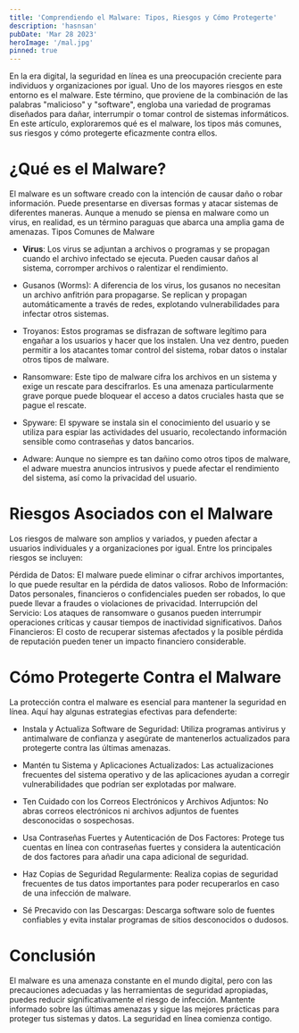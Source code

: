 ```yaml
---
title: 'Comprendiendo el Malware: Tipos, Riesgos y Cómo Protegerte'
description: 'hasnsan'
pubDate: 'Mar 28 2023'
heroImage: '/mal.jpg'
pinned: true
---
```


En la era digital, la seguridad en línea es una preocupación creciente para individuos y organizaciones por igual. Uno de los mayores riesgos en este entorno es el malware. Este término, que proviene de la combinación de las palabras "malicioso" y "software", engloba una variedad de programas diseñados para dañar, interrumpir o tomar control de sistemas informáticos. En este artículo, exploraremos qué es el malware, los tipos más comunes, sus riesgos y cómo protegerte eficazmente contra ellos.

# ¿Qué es el Malware?

El malware es un software creado con la intención de causar daño o robar información. Puede presentarse en diversas formas y atacar sistemas de diferentes maneras. Aunque a menudo se piensa en malware como un virus, en realidad, es un término paraguas que abarca una amplia gama de amenazas.
Tipos Comunes de Malware

- **Virus**: Los virus se adjuntan a archivos o programas y se propagan cuando el archivo infectado se ejecuta. Pueden causar daños al sistema, corromper archivos o ralentizar el rendimiento.

- Gusanos (Worms): A diferencia de los virus, los gusanos no necesitan un archivo anfitrión para propagarse. Se replican y propagan automáticamente a través de redes, explotando vulnerabilidades para infectar otros sistemas.

- Troyanos: Estos programas se disfrazan de software legítimo para engañar a los usuarios y hacer que los instalen. Una vez dentro, pueden permitir a los atacantes tomar control del sistema, robar datos o instalar otros tipos de malware.

- Ransomware: Este tipo de malware cifra los archivos en un sistema y exige un rescate para descifrarlos. Es una amenaza particularmente grave porque puede bloquear el acceso a datos cruciales hasta que se pague el rescate.

- Spyware: El spyware se instala sin el conocimiento del usuario y se utiliza para espiar las actividades del usuario, recolectando información sensible como contraseñas y datos bancarios.

- Adware: Aunque no siempre es tan dañino como otros tipos de malware, el adware muestra anuncios intrusivos y puede afectar el rendimiento del sistema, así como la privacidad del usuario.

# Riesgos Asociados con el Malware

Los riesgos de malware son amplios y variados, y pueden afectar a usuarios individuales y a organizaciones por igual. Entre los principales riesgos se incluyen:

Pérdida de Datos: El malware puede eliminar o cifrar archivos importantes, lo que puede resultar en la pérdida de datos valiosos.
Robo de Información: Datos personales, financieros o confidenciales pueden ser robados, lo que puede llevar a fraudes o violaciones de privacidad.
Interrupción del Servicio: Los ataques de ransomware o gusanos pueden interrumpir operaciones críticas y causar tiempos de inactividad significativos.
Daños Financieros: El costo de recuperar sistemas afectados y la posible pérdida de reputación pueden tener un impacto financiero considerable.

# Cómo Protegerte Contra el Malware

La protección contra el malware es esencial para mantener la seguridad en línea. Aquí hay algunas estrategias efectivas para defenderte:

- Instala y Actualiza Software de Seguridad: Utiliza programas antivirus y antimalware de confianza y asegúrate de mantenerlos actualizados para protegerte contra las últimas amenazas.

- Mantén tu Sistema y Aplicaciones Actualizados: Las actualizaciones frecuentes del sistema operativo y de las aplicaciones ayudan a corregir vulnerabilidades que podrían ser explotadas por malware.

- Ten Cuidado con los Correos Electrónicos y Archivos Adjuntos: No abras correos electrónicos ni archivos adjuntos de fuentes desconocidas o sospechosas.

- Usa Contraseñas Fuertes y Autenticación de Dos Factores: Protege tus cuentas en línea con contraseñas fuertes y considera la autenticación de dos factores para añadir una capa adicional de seguridad.

- Haz Copias de Seguridad Regularmente: Realiza copias de seguridad frecuentes de tus datos importantes para poder recuperarlos en caso de una infección de malware.

- Sé Precavido con las Descargas: Descarga software solo de fuentes confiables y evita instalar programas de sitios desconocidos o dudosos.

# Conclusión

El malware es una amenaza constante en el mundo digital, pero con las precauciones adecuadas y las herramientas de seguridad apropiadas, puedes reducir significativamente el riesgo de infección. Mantente informado sobre las últimas amenazas y sigue las mejores prácticas para proteger tus sistemas y datos. La seguridad en línea comienza contigo.